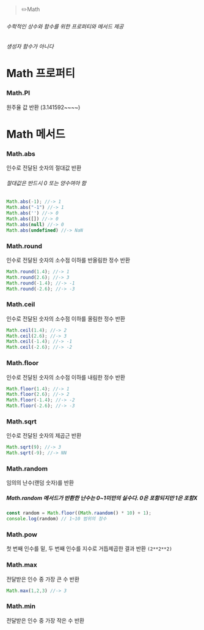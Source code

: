 > ✏️Math

###### 수학적인 상수와 함수를 위한 프로퍼티와 메서드 제공
###### 생성자 함수가 아니다

# Math 프로퍼티

### Math.PI
원주율 값 반환 (3.141592~~~~)


# Math 메서드

### Math.abs
인수로 전달된 숫자의 절대값 반환
###### 절대값은 반드시 0 또는 양수여아 함

```jsx
Math.abs(-1); //-> 1
Math.abs("-1") //-> 1
Math.abs('') //-> 0
Math.abs([]) //-> 0
Math.abs(null) //-> 0
Math.abs(undefined) //-> NaN
```

### Math.round
인수로 전달된 숫자의 소수점 이하를 반올림한 정수 반환

```jsx
Math.round(1.4); //-> 1
Math.round(2.6); //-> 3
Math.round(-1.4); //-> -1
Math.round(-2.6); //-> -3
```

### Math.ceil
인수로 전달된 숫자의 소수점 이하를 올림한 정수 반환

```jsx
Math.ceil(1.4); //-> 2
Math.ceil(2.6); //-> 3
Math.ceil(-1.4); //-> -1
Math.ceil(-2.6); //-> -2
```

### Math.floor
인수로 전달된 숫자의 소수점 이하를 내림한 정수 반환

```jsx
Math.floor(1.4); //-> 1
Math.floor(2.6); //-> 2
Math.floor(-1.4); //-> -2
Math.floor(-2.6); //-> -3
```


### Math.sqrt
인수로 전달된 숫자의 제곱근 반환

```jsx
Math.sqrt(9); //-> 3
Math.sqrt(-9); //-> NN
```


### Math.random
임의의 난수(랜덤 숫자)를 반환

##### Math.random 메서드가 반환한 난수는 0~1미만의 실수다. 0은 포함되지만 1은 포함X
```jsx
const random = Math.floor((Math.raandom() * 10) + 1);
console.log(random) // 1~10 범위의 정수
```

### Math.pow
첫 번째 인수를 밑, 두 번째 인수를 지수로 거듭제곱한 결과 반환 `(2**2**2)`


### Math.max
전달받은 인수 중 가장 큰 수 반환
```jsx
Math.max(1,2,3) //-> 3
```

### Math.min
전달받은 인수 중 가장 작은 수 반환




